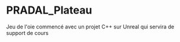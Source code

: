 # PRADAL_Plateau
 
Jeu de l'oie commencé avec un projet C++ sur Unreal qui servira de support de cours